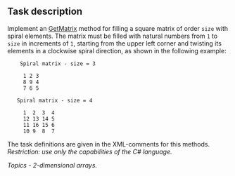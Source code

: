 ## Task description ##

Implement an [GetMatrix](SpiralMatrixTask/MatrixExtension.cs#L28) method for filling a square matrix of order `size` with spiral elements. The matrix must be filled with natural numbers from `1` to `size` in increments of `1`, starting from the upper left corner and twisting its elements in a clockwise spiral direction, as shown in the following example:

        Spiral matrix - size = 3

         1 2 3  
         8 9 4  
         7 6 5  

       Spiral matrix - size = 4
   
         1  2  3  4   
         12 13 14 5  
         11 16 15 6  
         10 9  8  7    

The task definitions are given in the XML-comments for this methods.   
_Restriction: use only the capabilities of the C# language._

*Topics - 2-dimensional arrays.* 